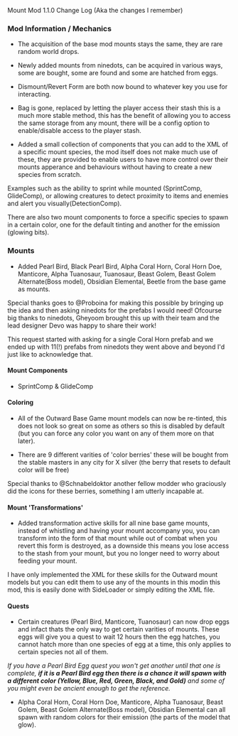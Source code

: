 Mount Mod 1.1.0 Change Log (Aka the changes I remember)


 ### Mod Information / Mechanics

- The acquisition of the base mod mounts stays the same, they are rare random world drops. 

- Newly added mounts from ninedots, can be acquired in various ways, some are bought, some are found and some are hatched from eggs.

- Dismount/Revert Form are both now bound to whatever key you use for interacting.

- Bag is gone, replaced by letting the player access their stash this is a much more stable method, this has the benefit of allowing you to access the same storage from any mount, there will be a config option to enable/disable access to the player stash.

- Added a small collection of components that you can add to the XML of a specific mount species, the mod itself does not make much use of these, they are provided to enable users to have more control over their mounts apperance and behaviours without having to create a new species from scratch.

 Examples such as the ability to sprint while mounted (SprintComp, GlideComp), or allowing creatures to detect proximity to items and enemies and alert you visually(DetectionComp).

There are also two mount components to force a specific species to spawn in a certain color, one for the default tinting and another for the emission (glowing bits).


### Mounts

- Added Pearl Bird, Black Pearl Bird, Alpha Coral Horn, Coral Horn Doe, Manticore, Alpha Tuanosaur, Tuanosaur, Beast Golem, Beast Golem Alternate(Boss model), Obsidian Elemental, Beetle from the base game as mounts. 

Special thanks goes to @Proboina for making this possible by bringing up the idea and then asking ninedots for the prefabs I would need! 
Ofcourse big thanks to ninedots, Gheyoom brought this up with their team and the lead designer Devo was happy to share their work!

This request started with asking for a single Coral Horn prefab and we ended up with 11(!) prefabs from ninedots they went above and beyond I'd just like to acknowledge that.


#### Mount Components
 - SprintComp & GlideComp


#### Coloring

- All of the Outward Base Game mount models can now be re-tinted, this does not look so great on some as others so this is disabled by default (but you can force any color you want on any of them more on that later).

- There are 9 different varities of 'color berries' these will be bought from the stable masters in any city for X silver (the berry that resets to default color will be free)

Special thanks to @Schnabeldoktor another fellow modder who graciously did the icons for these berries, something I am utterly incapable at.


#### Mount 'Transformations'
- Added transformation active skills for all nine base game mounts, instead of whistling and having your mount accompany you, you can transform into the form of that mount while out of combat when you revert this form is destroyed, as a downside this means you lose access to the stash from your mount, but you no longer need to worry about feeding your mount.


I have only implemented the XML for these skills for the Outward mount models but you can edit them to use any of the mounts in this modin this mod, this is easily done with SideLoader or simply editing the XML file.

#### Quests

- Certain creatures (Pearl Bird, Manticore, Tuanosaur) can now drop eggs and infact thats the only way to get certain varities of mounts.
These eggs will give you a quest to wait 12 hours then the egg hatches, you cannot hatch more than one species of egg at a time, this only applies to certain species not all of them. 

*If you have a Pearl Bird Egg quest you won't get another until that one is complete, **if it is a Pearl Bird egg then there is a chance it will spawn with a different color (Yellow, Blue, Red, Green, Black, and Gold)** and some of you might even be ancient enough to get the reference.*

- Alpha Coral Horn, Coral Horn Doe, Manticore, Alpha Tuanosaur, Beast Golem, Beast Golem Alternate(Boss model), Obsidian Elemental can all spawn with random colors for their emission (the parts of the model that glow).
